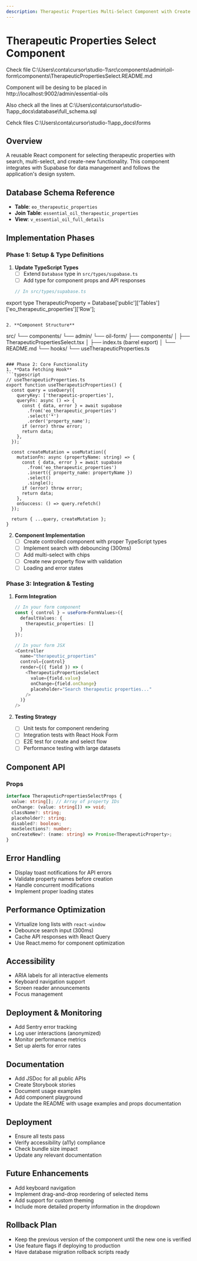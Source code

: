 ```yaml
---
description: Therapeutic Properties Multi-Select Component with Create and Search
---
```


# Therapeutic Properties Select Component

Check file C:\Users\conta\cursor\studio-1\src\components\admin\oil-form\components\TherapeuticPropertiesSelect.README.md

Component will be desing to be placed in http://localhost:9002/admin/essential-oils

Also check all the lines at C:\Users\conta\cursor\studio-1\app_docs\database\full_schema.sql

Cehck files C:\Users\conta\cursor\studio-1\app_docs\forms

## Overview
A reusable React component for selecting therapeutic properties with search, multi-select, and create-new functionality. This component integrates with Supabase for data management and follows the application's design system.

## Database Schema Reference
- **Table**: `eo_therapeutic_properties`
- **Join Table**: `essential_oil_therapeutic_properties`
- **View**: `v_essential_oil_full_details`

## Implementation Phases

### Phase 1: Setup & Type Definitions
1. **Update TypeScript Types**
   - [ ] Extend `Database` type in `src/types/supabase.ts`
   - [ ] Add type for component props and API responses
   ```typescript
   // In src/types/supabase.ts
export type TherapeuticProperty = Database['public']['Tables']['eo_therapeutic_properties']['Row'];
   ```

2. **Component Structure**
   ```
   src/
   └── components/
       └── admin/
           └── oil-form/
               ├── components/
               │   ├── TherapeuticPropertiesSelect.tsx
               │   ├── index.ts (barrel export)
               │   └── README.md
               └── hooks/
                   └── useTherapeuticProperties.ts
   ```

### Phase 2: Core Functionality
1. **Data Fetching Hook**
   ```typescript
   // useTherapeuticProperties.ts
   export function useTherapeuticProperties() {
     const query = useQuery({
       queryKey: ['therapeutic-properties'],
       queryFn: async () => {
         const { data, error } = await supabase
           .from('eo_therapeutic_properties')
           .select('*')
           .order('property_name');
         if (error) throw error;
         return data;
       },
     });
     
     const createMutation = useMutation({
       mutationFn: async (propertyName: string) => {
         const { data, error } = await supabase
           .from('eo_therapeutic_properties')
           .insert({ property_name: propertyName })
           .select()
           .single();
         if (error) throw error;
         return data;
       },
       onSuccess: () => query.refetch()
     });
     
     return { ...query, createMutation };
   }
   ```

2. **Component Implementation**
   - [ ] Create controlled component with proper TypeScript types
   - [ ] Implement search with debouncing (300ms)
   - [ ] Add multi-select with chips
   - [ ] Create new property flow with validation
   - [ ] Loading and error states

### Phase 3: Integration & Testing
1. **Form Integration**
   ```typescript
   // In your form component
   const { control } = useForm<FormValues>({
     defaultValues: {
       therapeutic_properties: []
     }
   });
   
   // In your form JSX
   <Controller
     name="therapeutic_properties"
     control={control}
     render={({ field }) => (
       <TherapeuticPropertiesSelect
         value={field.value}
         onChange={field.onChange}
         placeholder="Search therapeutic properties..."
       />
     )}
   />
   ```

2. **Testing Strategy**
   - [ ] Unit tests for component rendering
   - [ ] Integration tests with React Hook Form
   - [ ] E2E test for create and select flow
   - [ ] Performance testing with large datasets

## Component API

### Props
```typescript
interface TherapeuticPropertiesSelectProps {
  value: string[]; // Array of property IDs
  onChange: (value: string[]) => void;
  className?: string;
  placeholder?: string;
  disabled?: boolean;
  maxSelections?: number;
  onCreateNew?: (name: string) => Promise<TherapeuticProperty>;
}
```

## Error Handling
- Display toast notifications for API errors
- Validate property names before creation
- Handle concurrent modifications
- Implement proper loading states

## Performance Optimization
- Virtualize long lists with `react-window`
- Debounce search input (300ms)
- Cache API responses with React Query
- Use React.memo for component optimization

## Accessibility
- ARIA labels for all interactive elements
- Keyboard navigation support
- Screen reader announcements
- Focus management

## Deployment & Monitoring
- Add Sentry error tracking
- Log user interactions (anonymized)
- Monitor performance metrics
- Set up alerts for error rates

## Documentation
- Add JSDoc for all public APIs
- Create Storybook stories
- Document usage examples
- Add component playground
- Update the README with usage examples and props documentation

## Deployment
- Ensure all tests pass
- Verify accessibility (a11y) compliance
- Check bundle size impact
- Update any relevant documentation

## Future Enhancements
- Add keyboard navigation
- Implement drag-and-drop reordering of selected items
- Add support for custom theming
- Include more detailed property information in the dropdown

## Rollback Plan
- Keep the previous version of the component until the new one is verified
- Use feature flags if deploying to production
- Have database migration rollback scripts ready